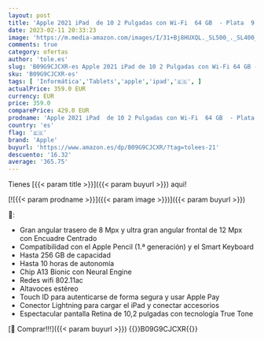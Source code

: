 ```yaml
---
layout: post
title: 'Apple 2021 iPad  de 10 2 Pulgadas con Wi-Fi  64 GB  - Plata  9.ª generación '
date: 2023-02-11 20:33:23
image: 'https://m.media-amazon.com/images/I/31+Bj8HUXQL._SL500_._SL400_.jpg'
comments: true
category: ofertas
author: 'tole.es'
slug: 'B09G9CJCXR-es Apple 2021 iPad de 10 2 Pulgadas con Wi-Fi 64 GB - Plata...'
sku: 'B09G9CJCXR-es'
tags: [ 'Informática','Tablets','apple','ipad','🇪🇸', ]
actualPrice: 359.0 EUR
currency: EUR
price: 359.0
comparePrice: 429.0 EUR
prodname: 'Apple 2021 iPad  de 10 2 Pulgadas con Wi-Fi  64 GB  - Plata  9.ª generación '
country: 'es'
flag: '🇪🇸'
brand: 'Apple'
buyurl: 'https://www.amazon.es/dp/B09G9CJCXR/?tag=tolees-21'
descuento: '16.32'
average: '365.75'
---
```


Tienes [{{< param title >}}]({{< param buyurl >}}) aqui!

[![{{< param prodname >}}]({{< param image >}})]({{< param buyurl >}})

🔎:

- Gran angular trasero de 8 Mpx y ultra gran angular frontal de 12 Mpx con Encuadre Centrado
- Compatibilidad con el Apple Pencil (1.ª generación) y el Smart Keyboard
- Hasta 256 GB de capacidad
- Hasta 10 horas de autonomía
- Chip A13 Bionic con Neural Engine
- Redes wifi 802.11ac
- Altavoces estéreo
- Touch ID para autenticarse de forma segura y usar Apple Pay
- Conector Lightning para cargar el iPad y conectar accesorios
- Espectacular pantalla Retina de 10,2 pulgadas con tecnología True Tone

[🛒 Comprar!!!]({{< param buyurl >}})
{{<world>}}B09G9CJCXR{{</world>}}
